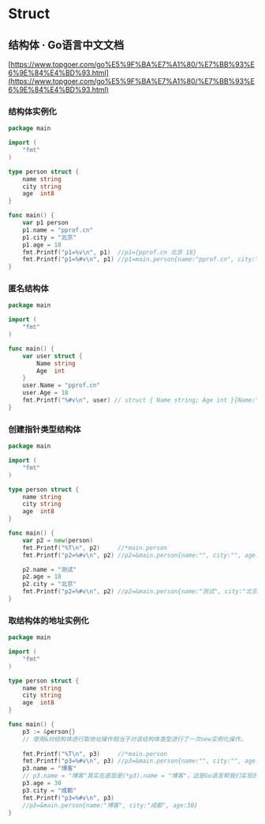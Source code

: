 # Struct

## 结构体 · Go语言中文文档

[https://www.topgoer.com/go%E5%9F%BA%E7%A1%80/%E7%BB%93%E6%9E%84%E4%BD%93.html](https://www.topgoer.com/go%E5%9F%BA%E7%A1%80/%E7%BB%93%E6%9E%84%E4%BD%93.html)

### 结构体实例化

```go
package main

import (
	"fmt"
)

type person struct {
	name string
	city string
	age  int8
}

func main() {
	var p1 person
	p1.name = "pprof.cn"
	p1.city = "北京"
	p1.age = 18
	fmt.Printf("p1=%v\n", p1)  //p1={pprof.cn 北京 18}
	fmt.Printf("p1=%#v\n", p1) //p1=main.person{name:"pprof.cn", city:"北京", age:18}
}

```

### 匿名结构体

```go
package main

import (
	"fmt"
)

func main() {
	var user struct {
		Name string
		Age  int
	}
	user.Name = "pprof.cn"
	user.Age = 18
	fmt.Printf("%#v\n", user) // struct { Name string; Age int }{Name:"pprof.cn", Age:18}
}

```

### 创建指针类型结构体

```go
package main

import (
	"fmt"
)

type person struct {
	name string
	city string
	age  int8
}

func main() {
	var p2 = new(person)
	fmt.Printf("%T\n", p2)     //*main.person
	fmt.Printf("p2=%#v\n", p2) //p2=&main.person{name:"", city:"", age:0}

	p2.name = "测试"
	p2.age = 18
	p2.city = "北京"
	fmt.Printf("p2=%#v\n", p2) //p2=&main.person{name:"测试", city:"北京", age:18}
}

```

### 取结构体的地址实例化

```go
package main

import (
	"fmt"
)

type person struct {
	name string
	city string
	age  int8
}

func main() {
	p3 := &person{} 
	// 使用&对结构体进行取地址操作相当于对该结构体类型进行了一次new实例化操作。
	
	fmt.Printf("%T\n", p3)     //*main.person
	fmt.Printf("p3=%#v\n", p3) //p3=&main.person{name:"", city:"", age:0}
	p3.name = "博客"
	// p3.name = "博客"其实在底层是(*p3).name = "博客"，这是Go语言帮我们实现的语法糖。
	p3.age = 30
	p3.city = "成都"
	fmt.Printf("p3=%#v\n", p3) 
	//p3=&main.person{name:"博客", city:"成都", age:30}
}

```

